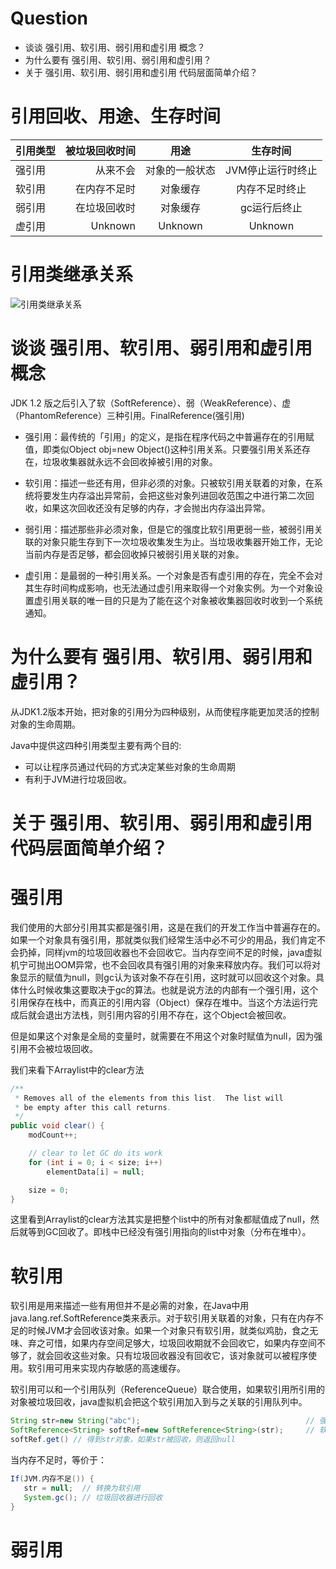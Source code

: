 Question
====

* 谈谈 强引用、软引用、弱引用和虚引用 概念？
* 为什么要有 强引用、软引用、弱引用和虚引用？
* 关于 强引用、软引用、弱引用和虚引用 代码层面简单介绍？

引用回收、用途、生存时间
====

| 引用类型        | 被垃圾回收时间    |  用途  |  生存时间  |
| --------   | -----:   | :----: | :----: |
| 强引用        | 从来不会      |   对象的一般状态    |   JVM停止运行时终止    |
| 软引用        | 在内存不足时      |   对象缓存    |   内存不足时终止    |
| 弱引用        | 在垃圾回收时      |   对象缓存    |   gc运行后终止    |
| 虚引用        | Unknown      |   Unknown    |   Unknown    |



引用类继承关系
====

![引用类继承关系](https://github.com/DemoTransfer/demotransfer/blob/master/java/interview/picture/%E5%BC%95%E7%94%A8%E7%B1%BB%E7%BB%A7%E6%89%BF%E5%85%B3%E7%B3%BB.PNG)

谈谈 强引用、软引用、弱引用和虚引用 概念
====

JDK 1.2 版之后引入了软（SoftReference）、弱（WeakReference）、虚（PhantomReference）三种引用。FinalReference(强引用)

* 强引用：最传统的「引用」的定义，是指在程序代码之中普遍存在的引用赋值，即类似Object obj=new Object()这种引用关系。只要强引用关系还存在，垃圾收集器就永远不会回收掉被引用的对象。

* 软引用：描述一些还有用，但非必须的对象。只被软引用关联着的对象，在系统将要发生内存溢出异常前，会把这些对象列进回收范围之中进行第二次回收，如果这次回收还没有足够的内存，才会抛出内存溢出异常。

* 弱引用：描述那些非必须对象，但是它的强度比软引用更弱一些，被弱引用关联的对象只能生存到下一次垃圾收集发生为止。当垃圾收集器开始工作，无论当前内存是否足够，都会回收掉只被弱引用关联的对象。

* 虚引用：是最弱的一种引用关系。一个对象是否有虚引用的存在，完全不会对其生存时间构成影响，也无法通过虚引用来取得一个对象实例。为一个对象设置虚引用关联的唯一目的只是为了能在这个对象被收集器回收时收到一个系统通知。

为什么要有 强引用、软引用、弱引用和虚引用？
====

从JDK1.2版本开始，把对象的引用分为四种级别，从而使程序能更加灵活的控制对象的生命周期。

Java中提供这四种引用类型主要有两个目的:
* 可以让程序员通过代码的方式决定某些对象的生命周期
* 有利于JVM进行垃圾回收。

关于 强引用、软引用、弱引用和虚引用 代码层面简单介绍？
====

强引用
====

我们使用的大部分引用其实都是强引用，这是在我们的开发工作当中普遍存在的。如果一个对象具有强引用，那就类似我们经常生活中必不可少的用品，我们肯定不会扔掉，同样jvm的垃圾回收器也不会回收它。当内存空间不足的时候，java虚拟机宁可抛出OOM异常，也不会回收具有强引用的对象来释放内存。我们可以将对象显示的赋值为null，则gc认为该对象不存在引用，这时就可以回收这个对象。具体什么时候收集这要取决于gc的算法。也就是说方法的内部有一个强引用，这个引用保存在栈中，而真正的引用内容（Object）保存在堆中。当这个方法运行完成后就会退出方法栈，则引用内容的引用不存在，这个Object会被回收。 

但是如果这个对象是全局的变量时，就需要在不用这个对象时赋值为null，因为强引用不会被垃圾回收。

我们来看下Arraylist中的clear方法

```java
/**
 * Removes all of the elements from this list.  The list will
 * be empty after this call returns.
 */
public void clear() {
    modCount++;

    // clear to let GC do its work
    for (int i = 0; i < size; i++)
        elementData[i] = null;

    size = 0;
}
```
这里看到Arraylist的clear方法其实是把整个list中的所有对象都赋值成了null，然后就等到GC回收了。即栈中已经没有强引用指向的list中对象（分布在堆中）。

软引用
====

软引用是用来描述一些有用但并不是必需的对象，在Java中用java.lang.ref.SoftReference类来表示。对于软引用关联着的对象，只有在内存不足的时候JVM才会回收该对象。如果一个对象只有软引用，就类似鸡肋，食之无味、弃之可惜，如果内存空间足够大，垃圾回收期就不会回收它，如果内存空间不够了，就会回收这些对象。只有垃圾回收器没有回收它，该对象就可以被程序使用。软引用可用来实现内存敏感的高速缓存。

软引用可以和一个引用队列（ReferenceQueue）联合使用，如果软引用所引用的对象被垃圾回收，java虚拟机会把这个软引用加入到与之关联的引用队列中。

```java
String str=new String("abc");                                     // 强引用
SoftReference<String> softRef=new SoftReference<String>(str);     // 软引用x
softRef.get() // 得到str对象，如果str被回收，则返回null
```

当内存不足时，等价于：   

```java
If(JVM.内存不足()) {
   str = null;  // 转换为软引用
   System.gc(); // 垃圾回收器进行回收
}
```

弱引用
====
